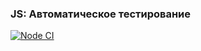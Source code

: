 ### JS: Автоматическое тестирование

[![Node CI](https://github.com/dotADmit/hexlet-jest/workflows/Node%20CI/badge.svg)](https://github.com/dotADmit/hexlet-jest/actions)